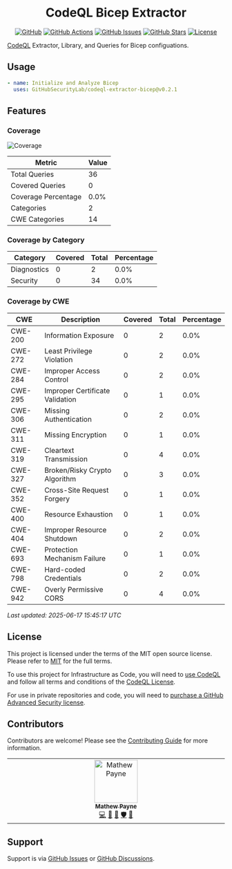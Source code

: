 <!-- markdownlint-disable -->
<div align="center">

<h1>CodeQL Bicep Extractor</h1>

[![GitHub](https://img.shields.io/badge/github-%23121011.svg?style=for-the-badge&logo=github&logoColor=white)](https://github.com/GitHubSecurityLab/codeql-extractor-bicep)
[![GitHub Actions](https://img.shields.io/github/actions/workflow/status/GitHubSecurityLab/codeql-extractor-bicep/build.yml?style=for-the-badge)](https://github.com/GitHubSecurityLab/codeql-extractor-bicep/actions/workflows/build.yml?query=branch%3Amain)
[![GitHub Issues](https://img.shields.io/github/issues/GitHubSecurityLab/codeql-extractor-bicep?style=for-the-badge)](https://github.com/GitHubSecurityLab/codeql-extractor-bicep/issues)
[![GitHub Stars](https://img.shields.io/github/stars/GitHubSecurityLab/codeql-extractor-bicep?style=for-the-badge)](https://github.com/GitHubSecurityLab/codeql-extractor-bicep)
[![License](https://img.shields.io/github/license/Ileriayo/markdown-badges?style=for-the-badge)](./LICENSE)

</div>
<!-- markdownlint-restore -->

[CodeQL][codeql] Extractor, Library, and Queries for Bicep configuations.

## Usage

```yaml
- name: Initialize and Analyze Bicep
  uses: GitHubSecurityLab/codeql-extractor-bicep@v0.2.1
```

## Features

### Coverage

<!-- COVERAGE-REPORT -->

![Coverage](https://img.shields.io/badge/Query_Coverage-0.0%25-red)

| Metric | Value |
|--------|-------|
| Total Queries | 36 |
| Covered Queries | 0 |
| Coverage Percentage | 0.0% |
| Categories | 2 |
| CWE Categories | 14 |

### Coverage by Category

| Category | Covered | Total | Percentage |
|----------|---------|-------|------------|
| Diagnostics | 0 | 2 | 0.0% |
| Security | 0 | 34 | 0.0% |

### Coverage by CWE

| CWE | Description | Covered | Total | Percentage |
|-----|-------------|---------|-------|------------|
| CWE-200 | Information Exposure | 0 | 2 | 0.0% |
| CWE-272 | Least Privilege Violation | 0 | 2 | 0.0% |
| CWE-284 | Improper Access Control | 0 | 2 | 0.0% |
| CWE-295 | Improper Certificate Validation | 0 | 1 | 0.0% |
| CWE-306 | Missing Authentication | 0 | 2 | 0.0% |
| CWE-311 | Missing Encryption | 0 | 1 | 0.0% |
| CWE-319 | Cleartext Transmission | 0 | 4 | 0.0% |
| CWE-327 | Broken/Risky Crypto Algorithm | 0 | 3 | 0.0% |
| CWE-352 | Cross-Site Request Forgery | 0 | 1 | 0.0% |
| CWE-400 | Resource Exhaustion | 0 | 1 | 0.0% |
| CWE-404 | Improper Resource Shutdown | 0 | 2 | 0.0% |
| CWE-693 | Protection Mechanism Failure | 0 | 1 | 0.0% |
| CWE-798 | Hard-coded Credentials | 0 | 2 | 0.0% |
| CWE-942 | Overly Permissive CORS | 0 | 4 | 0.0% |

*Last updated: 2025-06-17 15:45:17 UTC*

<!-- COVERAGE-REPORT:END -->

## License

This project is licensed under the terms of the MIT open source license.
Please refer to [MIT](./LICENSE.md) for the full terms.

To use this project for Infrastructure as Code, you will need to [use CodeQL][codeql] and follow all terms and conditions of the [CodeQL License][codeql-license].

For use in private repositories and code, you will need to [purchase a GitHub Advanced Security license][advanced-security].

## Contributors

Contributors are welcome! Please see the [Contributing Guide](CONTRIBUTING.md) for more information.

<!-- ALL-CONTRIBUTORS-LIST:START - Do not remove or modify this section -->
<!-- prettier-ignore-start -->
<!-- markdownlint-disable -->
<table>
  <tbody>
    <tr>
      <td align="center" valign="top" width="10%"><a href="https://geekmasher.dev"><img src="https://avatars.githubusercontent.com/u/2772944?v=3?s=100" width="100px;" alt="Mathew Payne"/><br /><sub><b>Mathew Payne</b></sub></a><br /><a href="https://github.com/GitHubSecurityLab/codeql-extractor-bicep/commits?author=geekmasher" title="Code">💻</a> <a href="#research-geekmasher" title="Research">🔬</a> <a href="#maintenance-geekmasher" title="Maintenance">🚧</a> <a href="#security-geekmasher" title="Security">🛡️</a> <a href="#ideas-geekmasher" title="Ideas, Planning, & Feedback">🤔</a></td>
    </tr>
  </tbody>
</table>

<!-- markdownlint-restore -->
<!-- prettier-ignore-end -->

<!-- ALL-CONTRIBUTORS-LIST:END -->

## Support

Support is via [GitHub Issues][issues] or [GitHub Discussions][discussions].

<!-- Resources -->

[issues]: https://github.com/GitHubSecurityLab/codeql-extractor-bicep/issues
[discussions]: https://github.com/GitHubSecurityLab/codeql-extractor-bicep/discussions
[codeql]: https://codeql.github.com/
[codeql-license]: https://github.com/github/codeql-cli-binaries/blob/main/LICENSE.md
[advanced-security]: https://github.com/features/security
